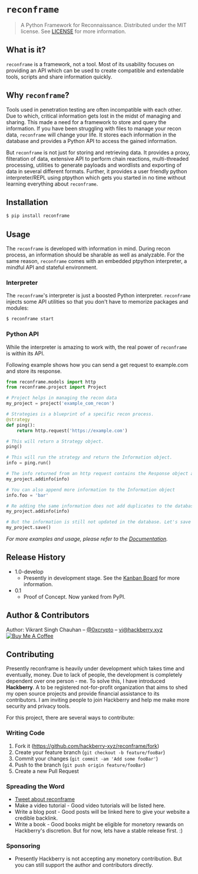 # ```reconframe```
> A Python Framework for Reconnaissance.
> Distributed under the MIT license. See [LICENSE](LICENSE) for more information. 

## What is it?
```reconframe``` is a framework, not a tool. Most of its usability focuses on providing an API which can be used to create compatible and extendable tools, scripts and share information quickly.

## Why ```reconframe```?
Tools used in penetration testing are often incompatible with each other. Due to which, critical information gets lost in the midst of managing and sharing. This made a need for a framework to store and query the information. If you have been struggling with files to manage your recon data, ```reconframe``` will change your life. It stores each information in the database and provides a Python API to access the gained information.

But ```reconframe``` is not just for storing and retrieving data. It provides a proxy, filteration of data, extensive API to perform chain reactions, multi-threaded processing, utilities to generate payloads and wordlists and exporting of data in several different formats. Further, it provides a user friendly python interpreter/REPL using ptpython which gets you started in no time without learning everything about ```reconframe```.

## Installation
```sh
$ pip install reconframe
```

## Usage
The ```reconframe``` is developed with information in mind. During recon process, an information should be sharable as well as analyzable. For the same reason, ```reconframe``` comes with an embedded ptpython interpreter, a mindful API and stateful environment.

### Interpreter
The ```reconframe```'s interpreter is just a boosted Python interpreter.  ```reconframe``` injects some API utilities so that you don't have to memorize packages and modules:
```sh
$ reconframe start
```

### Python API
While the interpreter is amazing to work with, the real power of ```reconframe``` is within its API.

Following example shows how you can send a get request to example.com and store its response.

```python
from reconframe.models import http
from reconframe.project import Project

# Project helps in managing the recon data
my_project = project('example_com_recon')

# Strategies is a blueprint of a specific recon process.
@strategy
def ping():
    return http.request('https://example.com')

# This will return a Strategy object.
ping()

# This will run the strategy and return the Information object.
info = ping.run()

# The info returned from an http request contains the Response object and adding it to the project will save each information in appropriate place.
my_project.addinfo(info)

# You can also append more information to the Information object
info.foo = 'bar'

# Re adding the same information does not add duplicates to the database. So the following will only insert foo = bar in the database.
my_project.addinfo(info)

# But the information is still not updated in the database. Let's save the project to the database.
my_project.save()
```

_For more examples and usage, please refer to the [Documentation](https://reconframe.hackberry.xyz)._

## Release History
* 1.0-develop
    * Presently in development stage. See the [Kanban Board](https://github.com/hackberry-xyz/reconframe/projects/1) for more information.
* 0.1
    * Proof of Concept. Now yanked from PyPI.

## Author & Contributors

Author: Vikrant Singh Chauhan – [@0xcrypto](https://twitter.com/0xcrypto) – vi@hackberry.xyz [![Buy Me A Coffee](https://cdn.buymeacoffee.com/buttons/arial-white.png)](https://www.buymeacoffee.com/0xcrypto)


## Contributing
Presently reconframe is heavily under development which takes time and eventually, money. Due to lack of people, the development is completely dependent over one person - me. To solve this, I have introduced **Hackberry**. A to be registered not-for-profit organization that aims to shed my open source projects and provide financial assistance to its contributors. I am inviting people to join Hackberry and help me make more security and privacy tools.

For this project, there are several ways to contribute:

### Writing Code
1. Fork it (<https://github.com/hackberry-xyz/reconframe/fork>)
2. Create your feature branch (`git checkout -b feature/fooBar`)
3. Commit your changes (`git commit -am 'Add some fooBar'`)
4. Push to the branch (`git push origin feature/fooBar`)
5. Create a new Pull Request

### Spreading the Word
* [Tweet about reconframe](https://twitter.com/intent/tweet?url=https%3A%2F%2Fgithub.com%2Fhackberry-xyz%2Freconframe&text=Meet%20reconframe%21%20A%20reconnaissance%20framework.&via=0xcrypto)
* Make a video tutorial - Good video tutorials will be listed here.
* Write a blog post - Good posts will be linked here to give your website a credible backlink.
* Write a book - Good books might be eligible for monetory rewards on Hackberry's discretion. But for now, lets have a stable release first. :) 

### Sponsoring
* Presently Hackberry is not accepting any monetory contribution. But you can still support the author and contributors directly.

